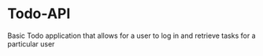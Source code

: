 # Todo-API
Basic Todo application that allows for a user to log in and retrieve tasks for a particular user
